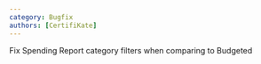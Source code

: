 ```yaml
---
category: Bugfix
authors: [CertifiKate]
---
```


Fix Spending Report category filters when comparing to Budgeted